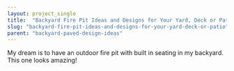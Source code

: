 ```yaml
---
layout: project_single
title:  "Backyard Fire Pit Ideas and Designs for Your Yard, Deck or Patio"
slug: "backyard-fire-pit-ideas-and-designs-for-your-yard-deck-or-patio"
parent: "backyard-paved-design-ideas"
---
```

My dream is to have an outdoor fire pit with built in seating in my backyard. This one looks amazing!